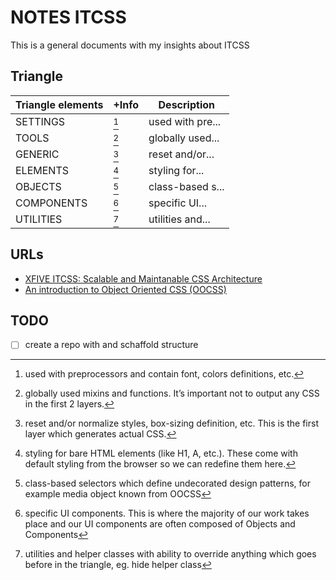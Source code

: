 # NOTES ITCSS

This is a general documents with my insights about ITCSS

## Triangle

| Triangle elements | +Info         | Description      |
| ----------------- | ------------- | ---------------- |
| SETTINGS          | [^settings]   | used with pre... |
| TOOLS             | [^tools]      | globally used... |
| GENERIC           | [^generic]    | reset and/or...  |
| ELEMENTS          | [^elements]   | styling for...   |
| OBJECTS           | [^objects]    | class-based s... |
| COMPONENTS        | [^components] | specific UI...   |
| UTILITIES         | [^utilities]  | utilities and... |

[^settings]:  used with preprocessors and contain font, colors definitions, etc.
[^tools]:  globally used mixins and functions. It’s important not to output any CSS in the first 2 layers.
[^generic]:  reset and/or normalize styles, box-sizing definition, etc. This is the first layer which generates actual CSS.
[^elements]:  styling for bare HTML elements (like H1, A, etc.). These come with default styling from the browser so we can redefine them here.
[^objects]:  class-based selectors which define undecorated design patterns, for example media object known from OOCSS
[^components]:  specific UI components. This is where the majority of our work takes place and our UI components are often composed of Objects and Components
[^utilities]:  utilities and helper classes with ability to override anything which goes before in the triangle, eg. hide helper class

## URLs
- [XFIVE ITCSS: Scalable and Maintanable CSS Architecture](https://www.xfive.co/blog/itcss-scalable-maintainable-css-architecture/) 
- [An introduction to Object Oriented CSS (OOCSS)](https://www.smashingmagazine.com/2011/12/an-introduction-to-object-oriented-css-oocss/)


## TODO
- [ ] create a repo with and schaffold structure

